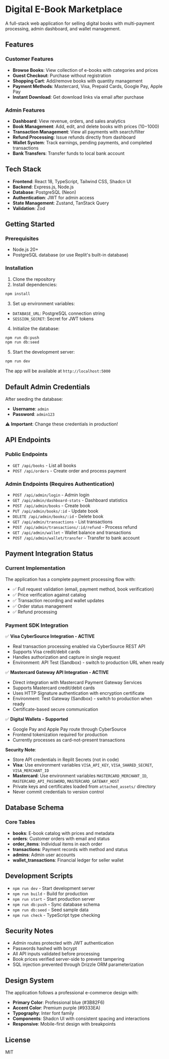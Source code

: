 # Digital E-Book Marketplace

A full-stack web application for selling digital books with multi-payment processing, admin dashboard, and wallet management.

## Features

### Customer Features
- **Browse Books**: View collection of e-books with categories and prices
- **Guest Checkout**: Purchase without registration
- **Shopping Cart**: Add/remove books with quantity management
- **Payment Methods**: Mastercard, Visa, Prepaid Cards, Google Pay, Apple Pay
- **Instant Download**: Get download links via email after purchase

### Admin Features
- **Dashboard**: View revenue, orders, and sales analytics
- **Book Management**: Add, edit, and delete books with prices ($10-$1000)
- **Transaction Management**: View all payments with search/filter
- **Refund Processing**: Issue refunds directly from dashboard
- **Wallet System**: Track earnings, pending payments, and completed transactions
- **Bank Transfers**: Transfer funds to local bank account

## Tech Stack

- **Frontend**: React 18, TypeScript, Tailwind CSS, Shadcn UI
- **Backend**: Express.js, Node.js
- **Database**: PostgreSQL (Neon)
- **Authentication**: JWT for admin access
- **State Management**: Zustand, TanStack Query
- **Validation**: Zod

## Getting Started

### Prerequisites
- Node.js 20+
- PostgreSQL database (or use Replit's built-in database)

### Installation

1. Clone the repository
2. Install dependencies:
```bash
npm install
```

3. Set up environment variables:
- `DATABASE_URL`: PostgreSQL connection string
- `SESSION_SECRET`: Secret for JWT tokens

4. Initialize the database:
```bash
npm run db:push
npm run db:seed
```

5. Start the development server:
```bash
npm run dev
```

The app will be available at `http://localhost:5000`

## Default Admin Credentials

After seeding the database:
- **Username**: `admin`
- **Password**: `admin123`

⚠️ **Important**: Change these credentials in production!

## API Endpoints

### Public Endpoints
- `GET /api/books` - List all books
- `POST /api/orders` - Create order and process payment

### Admin Endpoints (Requires Authentication)
- `POST /api/admin/login` - Admin login
- `GET /api/admin/dashboard-stats` - Dashboard statistics
- `POST /api/admin/books` - Create book
- `PUT /api/admin/books/:id` - Update book
- `DELETE /api/admin/books/:id` - Delete book
- `GET /api/admin/transactions` - List transactions
- `POST /api/admin/transactions/:id/refund` - Process refund
- `GET /api/admin/wallet` - Wallet balance and transactions
- `POST /api/admin/wallet/transfer` - Transfer to bank account

## Payment Integration Status

### Current Implementation
The application has a complete payment processing flow with:
- ✅ Full request validation (email, payment method, book verification)
- ✅ Price verification against catalog
- ✅ Transaction recording and wallet updates
- ✅ Order status management
- ✅ Refund processing

### Payment SDK Integration

✅ **Visa CyberSource Integration - ACTIVE**
- Real transaction processing enabled via CyberSource REST API
- Supports Visa credit/debit cards
- Handles authorization and capture in single request
- Environment: API Test (Sandbox) - switch to production URL when ready

✅ **Mastercard Gateway API Integration - ACTIVE**
- Direct integration with Mastercard Payment Gateway Services
- Supports Mastercard credit/debit cards
- Uses HTTP Signature authentication with encryption certificate
- Environment: Test Gateway (Sandbox) - switch to production when ready
- Certificate-based secure communication

✅ **Digital Wallets - Supported**
- Google Pay and Apple Pay route through CyberSource
- Frontend tokenization required for production
- Currently processes as card-not-present transactions

**Security Note**: 
- Store API credentials in Replit Secrets (not in code)
- **Visa**: Use environment variables `VISA_API_KEY`, `VISA_SHARED_SECRET`, `VISA_MERCHANT_ID`
- **Mastercard**: Use environment variables `MASTERCARD_MERCHANT_ID`, `MASTERCARD_API_PASSWORD`, `MASTERCARD_GATEWAY_HOST`
- Private keys and certificates loaded from `attached_assets/` directory
- Never commit credentials to version control

## Database Schema

### Core Tables
- **books**: E-book catalog with prices and metadata
- **orders**: Customer orders with email and status
- **order_items**: Individual items in each order
- **transactions**: Payment records with method and status
- **admins**: Admin user accounts
- **wallet_transactions**: Financial ledger for seller wallet

## Development Scripts

- `npm run dev` - Start development server
- `npm run build` - Build for production
- `npm run start` - Start production server
- `npm run db:push` - Sync database schema
- `npm run db:seed` - Seed sample data
- `npm run check` - TypeScript type checking

## Security Notes

- Admin routes protected with JWT authentication
- Passwords hashed with bcrypt
- All API inputs validated before processing
- Book prices verified server-side to prevent tampering
- SQL injection prevented through Drizzle ORM parameterization

## Design System

The application follows a professional e-commerce design with:
- **Primary Color**: Professional blue (#3B82F6)
- **Accent Color**: Premium purple (#9333EA)
- **Typography**: Inter font family
- **Components**: Shadcn UI with consistent spacing and interactions
- **Responsive**: Mobile-first design with breakpoints

## License

MIT
